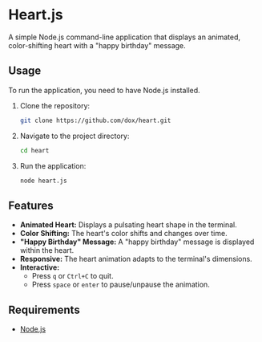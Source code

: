 # Heart.js

A simple Node.js command-line application that displays an animated, color-shifting heart with a "happy birthday" message.

## Usage

To run the application, you need to have Node.js installed.

1.  Clone the repository:
    ```bash
    git clone https://github.com/dox/heart.git
    ```
2.  Navigate to the project directory:
    ```bash
    cd heart
    ```
3.  Run the application:
    ```bash
    node heart.js
    ```

## Features

*   **Animated Heart:** Displays a pulsating heart shape in the terminal.
*   **Color Shifting:** The heart's color shifts and changes over time.
*   **"Happy Birthday" Message:** A "happy birthday" message is displayed within the heart.
*   **Responsive:** The heart animation adapts to the terminal's dimensions.
*   **Interactive:**
    *   Press `q` or `Ctrl+C` to quit.
    *   Press `space` or `enter` to pause/unpause the animation.

## Requirements

*   [Node.js](https://nodejs.org/)
